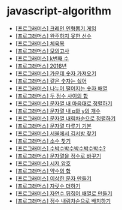 # javascript-algorithm

- [\[프로그래머스\] 크레인 인형뽑기 게임](https://github.com/ksy90101/javascript-algorithm/tree/master/clanePuppeteerGame)
- [\[프로그래머스\] 완주하지 못한 선수](https://github.com/ksy90101/javascript-algorithm/tree/master/NotFinishedPlayer)
- [\[프로그래머스\] 체육복](https://github.com/ksy90101/javascript-algorithm/tree/master/gymsuit)
- [\[프로그래머스\] 모의고사](https://github.com/ksy90101/javascript-algorithm/tree/master/MockExam)
- [\[프로그래머스\] k번째 수](https://github.com/ksy90101/javascript-algorithm/tree/master/kthNumber)
- [\[프로그래머스\] 2016년](https://github.com/ksy90101/javascript-algorithm/tree/master/twothousandsixteenyear)
- [\[프로그래머스\] 가운데 숫자 가져오기](https://github.com/ksy90101/javascript-algorithm/tree/master/getmiddlecharacter)
- [\[프로그래머스\] 같은 숫자는 싫어](https://github.com/ksy90101/javascript-algorithm/tree/master/nosamenumber)
- [\[프로그래머스\] 나누어 떨어지는 숫자 배열](https://github.com/ksy90101/javascript-algorithm/tree/master/dividingNumbersArray)
- [\[프로그래머스\] 두 정수 사이의 합](https://github.com/ksy90101/javascript-algorithm/tree/master/twoNumberBetweenSum)
- [\[프로그래머스\] 문자열 내 마음대로 정렬하기](https://github.com/ksy90101/javascript-algorithm/tree/master/mySortingString)
- [\[프로그래머스\] 문자열 내 p와 y의 개수](https://github.com/ksy90101/javascript-algorithm/tree/master/pAndYNumber)
- [\[프로그래머스\] 문자열 내림차순으로 정렬하기](https://github.com/ksy90101/javascript-algorithm/tree/master/stringSortDesc)
- [\[프로그래머스\] 문자열 다루기 기본](https://github.com/ksy90101/javascript-algorithm/tree/master/basicString)
- [\[프로그래머스\] 서울에서 김서방 찾기](https://github.com/ksy90101/javascript-algorithm/tree/master/findKimSeoul)
- [\[프로그래머스\] 소수 찾기](https://github.com/ksy90101/javascript-algorithm/tree/master/findPrime)
- [\[프로그래머스\] 수박수박수박수박수박수?](https://github.com/ksy90101/javascript-algorithm/tree/master/subcakSuback)
- [\[프로그래머스\] 문자열을 정수로 바꾸기](https://github.com/ksy90101/javascript-algorithm/tree/master/convertStringToInteger)
- [\[프로그래머스\] 시저 암호](https://github.com/ksy90101/javascript-algorithm/tree/master/caesarCipher)
- [\[프로그래머스\] 약수의 합](https://github.com/ksy90101/javascript-algorithm/tree/master/sumFactor)
- [\[프로그래머스\] 이상한 문자 만들기](https://github.com/ksy90101/javascript-algorithm/tree/master/makeStrangeString)
- [\[프로그래머스\] 자릿수 더하기](https://github.com/ksy90101/javascript-algorithm/tree/master/sumDigit)
- [\[프로그래머스\] 자연수 뒤집어 배열로 만들기](https://github.com/ksy90101/javascript-algorithm/tree/master/numberReverseArray)
- [\[프로그래머스\] 정수 내림차순으로 배치하기](https://github.com/ksy90101/javascript-algorithm/tree/master/orderNumberDesc)
